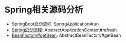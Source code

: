 # Spring相关源码分析
- [SpringBoot启动流程](SpringBoot启动流程.md): SpringApplication#run
- [Spring启动流程](Spring启动流程.md): AbstractApplicationContext#refresh
- [BeanFactory#getBean](BeanFactory%23getBean.md): AbstractBeanFactory#getBean